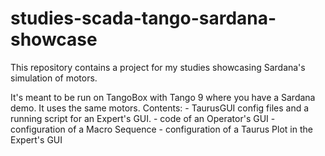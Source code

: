 # studies-scada-tango-sardana-showcase
This repository contains a project for my studies showcasing Sardana's simulation of motors.

It's meant to be run on TangoBox with Tango 9 where you have a Sardana demo. It uses the same motors.
Contents:
	- TaurusGUI config files and a running script for an Expert's GUI.
	- code of an Operator's GUI
	- configuration of a Macro Sequence
	- configuration of a Taurus Plot in the Expert's GUI

